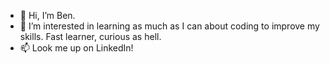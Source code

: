 - 👋 Hi, I’m Ben.
- 👀 I’m interested in learning as much as I can about coding to improve my skills. Fast learner, curious as hell.
- 📫 Look me up on LinkedIn!

<!---
BB90FR/BB90FR is a ✨ special ✨ repository because its `README.md` (this file) appears on your GitHub profile.
You can click the Preview link to take a look at your changes.
--->
